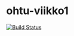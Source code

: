 # ohtu-viikko1

[![Build Status](https://travis-ci.org/ConstantKrieg/ohtu-viikko1.svg?branch=master)](https://travis-ci.org/ConstantKrieg/ohtu-viikko1)
